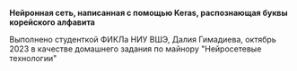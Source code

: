 **Нейронная сеть, написанная с помощью Keras, распознающая буквы корейского алфавита**

Выполнено студенткой ФИКЛа НИУ ВШЭ, Далия Гимадиева, октябрь 2023 в качестве домашнего задания по майнору "Нейросетевые технологии"
